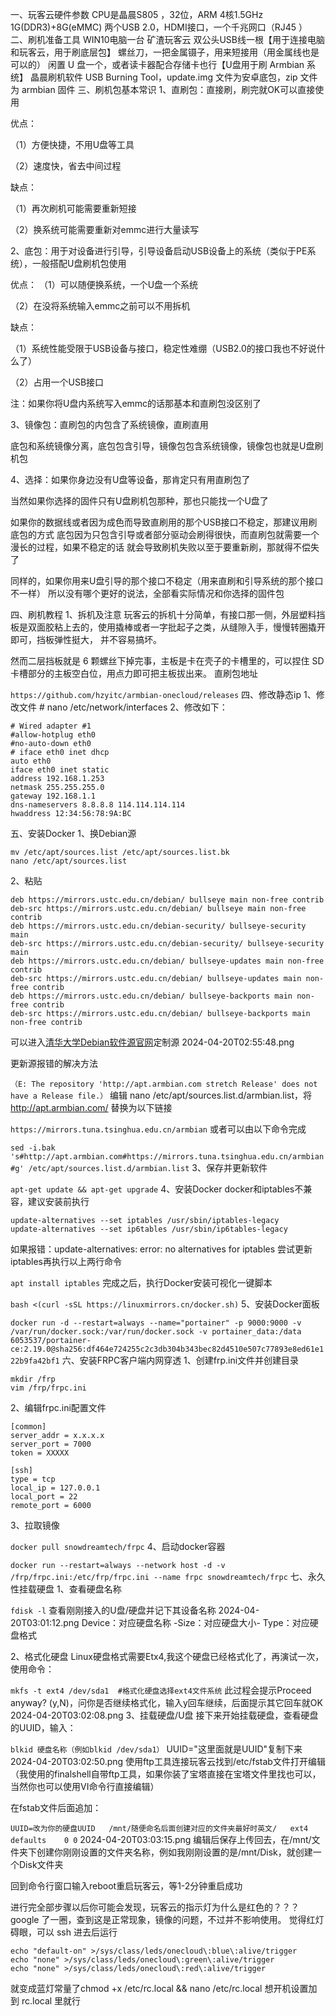一、玩客云硬件参数
CPU是晶晨S805 ，32位，ARM 4核1.5GHz
1G(DDR3)+8G(eMMC)
两个USB 2.0，HDMI接口，一个千兆网口（RJ45 ）
二、刷机准备工具
WIN10电脑一台
矿渣玩客云
双公头USB线一根【用于连接电脑和玩客云，用于刷底层包】
螺丝刀，一把金属镊子，用来短接用（用金属线也是可以的）
闲置 U 盘一个，或者读卡器配合存储卡也行【U盘用于刷 Armbian 系统】
晶晨刷机软件 USB Burning Tool，update.img 文件为安卓底包，zip 文件为 armbian 固件
三、刷机包基本常识
1、直刷包：直接刷，刷完就OK可以直接使用

优点：

（1）方便快捷，不用U盘等工具

（2）速度快，省去中间过程

缺点：

（1）再次刷机可能需要重新短接

（2）换系统可能需要重新对emmc进行大量读写

2、底包：用于对设备进行引导，引导设备启动USB设备上的系统（类似于PE系统），一般搭配U盘刷机包使用

优点：
（1）可以随便换系统，一个U盘一个系统

（2）在没将系统输入emmc之前可以不用拆机

缺点：

（1）系统性能受限于USB设备与接口，稳定性难绷（USB2.0的接口我也不好说什么了）

（2）占用一个USB接口

注：如果你将U盘内系统写入emmc的话那基本和直刷包没区别了

3、镜像包：直刷包的内包含了系统镜像，直刷直用

底包和系统镜像分离，底包包含引导，镜像包包含系统镜像，镜像包也就是U盘刷机包

4、选择：如果你身边没有U盘等设备，那肯定只有用直刷包了

当然如果你选择的固件只有U盘刷机包那种，那也只能找一个U盘了

如果你的数据线或者因为成色而导致直刷用的那个USB接口不稳定，那建议用刷底包的方式
底包因为只包含引导或者部分驱动会刷得很快，而直刷包就需要一个漫长的过程，如果不稳定的话
就会导致刷机失败以至于要重新刷，那就得不偿失了

同样的，如果你用来U盘引导的那个接口不稳定（用来直刷和引导系统的那个接口不一样）
所以没有哪个更好的说法，全部看实际情况和你选择的固件包

四、刷机教程
1、拆机及注意
玩客云的拆机十分简单，有接口那一侧，外层塑料挡板是双面胶粘上去的，使用撬棒或者一字批起子之类，从缝隙入手，慢慢转圈撬开即可，挡板弹性挺大， 并不容易搞坏。

然而二层挡板就是 6 颗螺丝下掉完事，主板是卡在壳子的卡槽里的，可以捏住 SD 卡槽部分的主板空白位，用点力即可把主板拔出来。
直刷包地址

`https://github.com/hzyitc/armbian-onecloud/releases`
四、修改静态ip
1、修改文件 # nano /etc/network/interfaces
2、修改如下：

```
# Wired adapter #1
#allow-hotplug eth0
#no-auto-down eth0
# iface eth0 inet dhcp
auto eth0
iface eth0 inet static
address 192.168.1.253
netmask 255.255.255.0
gateway 192.168.1.1
dns-nameservers 8.8.8.8 114.114.114.114
hwaddress 12:34:56:78:9A:BC
```
五、安装Docker
1、换Debian源

```
mv /etc/apt/sources.list /etc/apt/sources.list.bk
nano /etc/apt/sources.list
```
2、粘贴

```
deb https://mirrors.ustc.edu.cn/debian/ bullseye main non-free contrib
deb-src https://mirrors.ustc.edu.cn/debian/ bullseye main non-free contrib
deb https://mirrors.ustc.edu.cn/debian-security/ bullseye-security main
deb-src https://mirrors.ustc.edu.cn/debian-security/ bullseye-security main
deb https://mirrors.ustc.edu.cn/debian/ bullseye-updates main non-free contrib
deb-src https://mirrors.ustc.edu.cn/debian/ bullseye-updates main non-free contrib
deb https://mirrors.ustc.edu.cn/debian/ bullseye-backports main non-free contrib
deb-src https://mirrors.ustc.edu.cn/debian/ bullseye-backports main non-free contrib
```
可以进入[清华大学Debian软件源官网](https://mirrors.tuna.tsinghua.edu.cn/help/debian/)定制源
2024-04-20T02:55:48.png

更新源报错的解决方法

`（E: The repository 'http://apt.armbian.com stretch Release' does not have a Release file.）`
编辑 nano /etc/apt/sources.list.d/armbian.list，将 http://apt.armbian.com/ 替换为以下链接

`https://mirrors.tuna.tsinghua.edu.cn/armbian`
或者可以由以下命令完成

`sed -i.bak 's#http://apt.armbian.com#https://mirrors.tuna.tsinghua.edu.cn/armbian#g' /etc/apt/sources.list.d/armbian.list`
3、保存并更新软件

`apt-get update && apt-get upgrade`
4、安装Docker
docker和iptables不兼容，建议安装前执行

```
update-alternatives --set iptables /usr/sbin/iptables-legacy
update-alternatives --set ip6tables /usr/sbin/ip6tables-legacy
```
如果报错：update-alternatives: error: no alternatives for iptables
尝试更新iptables再执行以上两行命令

`apt install iptables`
完成之后，执行Docker安装可视化一键脚本

`bash <(curl -sSL https://linuxmirrors.cn/docker.sh)`
5、安装Docker面板

```docker run -d --restart=always --name="portainer" -p 9000:9000 -v /var/run/docker.sock:/var/run/docker.sock -v portainer_data:/data 6053537/portainer-ce:2.19.0@sha256:df464e724255c2c3db304b343bec82d4510e507c77893e8ed61e122b9fa42bf1```
六、安装FRPC客户端内网穿透
1、创建frp.ini文件并创建目录

```
mkdir /frp
vim /frp/frpc.ini
```
2、编辑frpc.ini配置文件

```
[common]
server_addr = x.x.x.x
server_port = 7000
token = XXXXX

[ssh]
type = tcp
local_ip = 127.0.0.1
local_port = 22
remote_port = 6000
```
3、拉取镜像

`docker pull snowdreamtech/frpc`
4、启动docker容器

`docker run --restart=always --network host -d -v /frp/frpc.ini:/etc/frp/frpc.ini --name frpc snowdreamtech/frpc`
七、永久性挂载硬盘
1、查看硬盘名称

`fdisk -l`
查看刚刚接入的U盘/硬盘并记下其设备名称
2024-04-20T03:01:12.png
Device：对应硬盘名称 -Size：对应硬盘大小- Type：对应硬盘格式

2、格式化硬盘
Linux硬盘格式需要Etx4,我这个硬盘已经格式化了，再演试一次，使用命令：

`mkfs -t ext4 /dev/sda1  #格式化硬盘选择ext4文件系统`
此过程会提示Proceed anyway? (y,N)，问你是否继续格式化，输入y回车继续，后面提示其它回车就OK
2024-04-20T03:02:08.png
3、挂载硬盘/U盘
接下来开始挂载硬盘，查看硬盘的UUID，输入：

`blkid 硬盘名称（例如blkid /dev/sda1）`
UUID="这里面就是UUID"复制下来
2024-04-20T03:02:50.png
使用ftp工具连接玩客云找到/etc/fstab文件打开编辑（我使用的finalshell自带ftp工具，如果你装了宝塔直接在宝塔文件里找也可以，当然你也可以使用VI命令行直接编辑）

在fstab文件后面追加：

`UUID=改为你的硬盘UUID   /mnt/随便命名后面创建对应的文件夹最好时英文/   ext4    defaults    0 0`
2024-04-20T03:03:15.png
编辑后保存上传回去，在/mnt/文件夹下创建你刚刚设置的文件夹名称，例如我刚刚设置的是/mnt/Disk，就创建一个Disk文件夹

回到命令行窗口输入reboot重启玩客云，等1-2分钟重启成功

进行完全部步骤以后你可能会发现，玩客云的指示灯为什么是红色的？？？
google 了一圈，查到这是正常现象，镜像的问题，不过并不影响使用。
觉得红灯碍眼，可以 ssh 进去后运行

```
echo "default-on" >/sys/class/leds/onecloud\:blue\:alive/trigger
echo "none" >/sys/class/leds/onecloud\:green\:alive/trigger
echo "none" >/sys/class/leds/onecloud\:red\:alive/trigger
```
就变成蓝灯常量了chmod +x /etc/rc.local && nano /etc/rc.local 想开机设置加到 rc.local 里就行